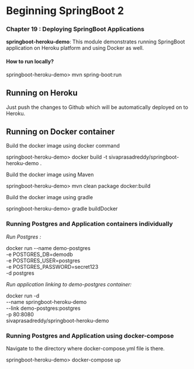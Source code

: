 # Beginning SpringBoot 2

### Chapter 19 : Deploying SpringBoot Applications

**springboot-heroku-demo**: This module demonstrates running SpringBoot application on Heroku platform and using Docker as well.

#### How to run locally?

springboot-heroku-demo> mvn spring-boot:run

## Running on Heroku

Just push the changes to Github which will be automatically deployed on to Heroku.

## Running on Docker container

Build the docker image using docker command

springboot-heroku-demo> docker build -t sivaprasadreddy/springboot-heroku-demo .

Build the docker image using Maven

springboot-heroku-demo> mvn clean package docker:build


Build the docker image using gradle

springboot-heroku-demo> gradle buildDocker


### Running Postgres and Application containers individually


*Run Postgres :*

docker run --name demo-postgres \
            -e POSTGRES_DB=demodb \
            -e POSTGRES_USER=postgres \
            -e POSTGRES_PASSWORD=secret123 \
            -d postgres

*Run application linking to demo-postgres container:*

docker run -d \
            --name springboot-heroku-demo \
            --link demo-postgres:postgres \
            -p 80:8080 \
            sivaprasadreddy/springboot-heroku-demo

### Running Postgres and Application using docker-compose

Navigate to the directory where docker-compose.yml file is there.

springboot-heroku-demo> docker-compose up
